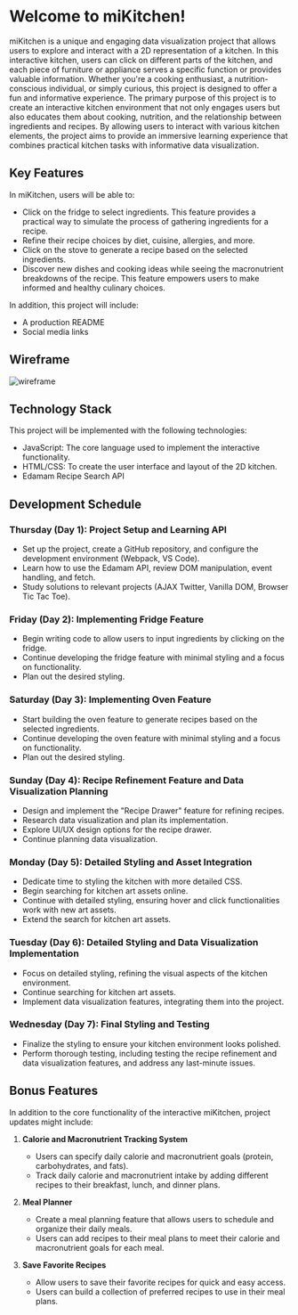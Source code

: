 # Welcome to miKitchen!

miKitchen is a unique and engaging data visualization project that allows users to explore and interact with a 2D representation of a kitchen. In this interactive kitchen, users can click on different parts of the kitchen, and each piece of furniture or appliance serves a specific function or provides valuable information. Whether you're a cooking enthusiast, a nutrition-conscious individual, or simply curious, this project is designed to offer a fun and informative experience. The primary purpose of this project is to create an interactive kitchen environment that not only engages users but also educates them about cooking, nutrition, and the relationship between ingredients and recipes. By allowing users to interact with various kitchen elements, the project aims to provide an immersive learning experience that combines practical kitchen tasks with informative data visualization.

## Key Features

In miKitchen, users will be able to:

- Click on the fridge to select ingredients. This feature provides a practical way to simulate the process of gathering ingredients for a recipe.
- Refine their recipe choices by diet, cuisine, allergies, and more.
- Click on the stove to generate a recipe based on the selected ingredients.
- Discover new dishes and cooking ideas while seeing the macronutrient breakdowns of the recipe. This feature empowers users to make informed and healthy culinary choices.

In addition, this project will include:

- A production README
- Social media links

## Wireframe 

![wireframe](https://wireframe.cc/dHKoTK)

## Technology Stack

This project will be implemented with the following technologies:
- JavaScript: The core language used to implement the interactive functionality.
- HTML/CSS: To create the user interface and layout of the 2D kitchen.
- Edamam Recipe Search API

## Development Schedule

### Thursday (Day 1): Project Setup and Learning API
- Set up the project, create a GitHub repository, and configure the development environment (Webpack, VS Code).
- Learn how to use the Edamam API, review DOM manipulation, event handling, and fetch.
- Study solutions to relevant projects (AJAX Twitter, Vanilla DOM, Browser Tic Tac Toe).

### Friday (Day 2): Implementing Fridge Feature
- Begin writing code to allow users to input ingredients by clicking on the fridge.
- Continue developing the fridge feature with minimal styling and a focus on functionality.
- Plan out the desired styling.

### Saturday (Day 3): Implementing Oven Feature
- Start building the oven feature to generate recipes based on the selected ingredients.
- Continue developing the oven feature with minimal styling and a focus on functionality.
- Plan out the desired styling.

### Sunday (Day 4): Recipe Refinement Feature and Data Visualization Planning
- Design and implement the "Recipe Drawer" feature for refining recipes.
- Research data visualization and plan its implementation.
- Explore UI/UX design options for the recipe drawer.
- Continue planning data visualization.

### Monday (Day 5): Detailed Styling and Asset Integration
- Dedicate time to styling the kitchen with more detailed CSS.
- Begin searching for kitchen art assets online.
- Continue with detailed styling, ensuring hover and click functionalities work with new art assets.
- Extend the search for kitchen art assets.

### Tuesday (Day 6): Detailed Styling and Data Visualization Implementation
- Focus on detailed styling, refining the visual aspects of the kitchen environment.
- Continue searching for kitchen art assets.
- Implement data visualization features, integrating them into the project.

### Wednesday (Day 7): Final Styling and Testing
- Finalize the styling to ensure your kitchen environment looks polished.
- Perform thorough testing, including testing the recipe refinement and data visualization features, and address any last-minute issues.

## Bonus Features

In addition to the core functionality of the interactive miKitchen, project updates might include:

1. **Calorie and Macronutrient Tracking System**
   - Users can specify daily calorie and macronutrient goals (protein, carbohydrates, and fats).
   - Track daily calorie and macronutrient intake by adding different recipes to their breakfast, lunch, and dinner plans.

2. **Meal Planner**
   - Create a meal planning feature that allows users to schedule and organize their daily meals.
   - Users can add recipes to their meal plans to meet their calorie and macronutrient goals for each meal.

3. **Save Favorite Recipes**
   - Allow users to save their favorite recipes for quick and easy access.
   - Users can build a collection of preferred recipes to use in their meal plans.


